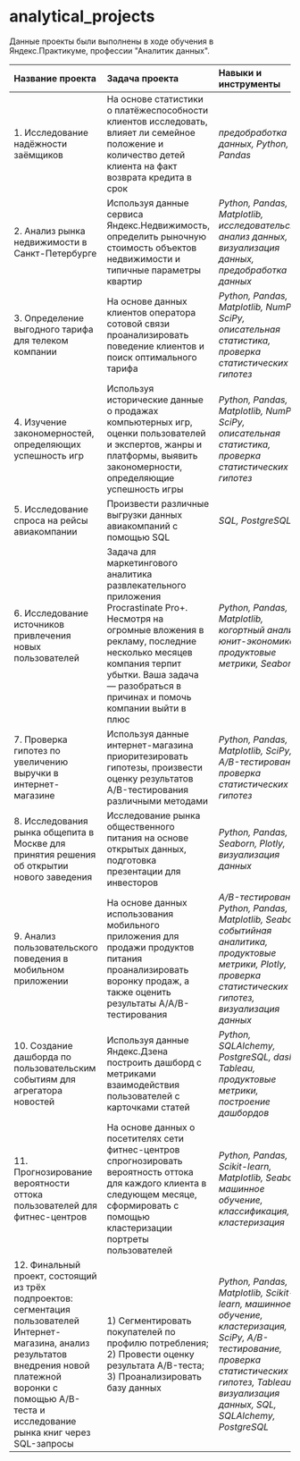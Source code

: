 # analytical_projects

Данные проекты были выполнены в ходе обучения в Яндекс.Практикуме, профессии "Аналитик данных".

| Название проекта | Задача проекта | Навыки и инструменты | 
| :---------------------- | :---------------------- | :---------------------- |
| 1. Исследование надёжности заёмщиков | На основе статистики о платёжеспособности клиентов исследовать, влияет ли семейное положение и количество детей клиента на факт возврата кредита в срок | *предобработка данных, Python, Pandas* |
| 2. Анализ рынка недвижимости в Санкт-Петербурге | Используя данные сервиса Яндекс.Недвижимость, определить рыночную стоимость объектов недвижимости и типичные параметры квартир | *Python, Pandas, Matplotlib, исследовательский анализ данных, визуализация данных, предобработка данных* |
| 3. Определение выгодного тарифа для телеком компании | На основе данных клиентов оператора сотовой связи проанализировать поведение клиентов и поиск оптимального тарифа | *Python, Pandas, Matplotlib, NumPy, SciPy, описательная статистика, проверка статистических гипотез* |
| 4. Изучение закономерностей, определяющих успешность игр | Используя исторические данные о продажах компьютерных игр, оценки пользователей и экспертов, жанры и платформы, выявить закономерности, определяющие успешность игры  | *Python, Pandas, Matplotlib, NumPy, SciPy, описательная статистика, проверка статистических гипотез* |
| 5. Исследование спроса на рейсы авиакомпании | Произвести различные выгрузки данных авиакомпаний с помощью SQL | *SQL, PostgreSQL* |
| 6. Исследование источников привлечения новых пользователей | Задача для маркетингового аналитика развлекательного приложения Procrastinate Pro+. Несмотря на огромные вложения в рекламу, последние несколько месяцев компания терпит убытки. Ваша задача — разобраться в причинах и помочь компании выйти в плюс | *Python, Pandas, Matplotlib, когортный анализ, юнит-экономика, продуктовые метрики, Seaborn* |
| 7. Проверка гипотез по увеличению выручки в интернет-магазине | Используя данные интернет-магазина приоритезировать гипотезы, произвести оценку результатов A/B-тестирования различными методами | *Python, Pandas, Matplotlib, SciPy, A/B-тестирование, проверка статистических гипотез* |
| 8. Исследования рынка общепита в Москве для принятия решения об открытии нового заведения | Исследование рынка общественного питания на основе открытых данных, подготовка презентации для инвесторов | *Python, Pandas, Seaborn, Plotly, визуализация данных* |
| 9. Анализ пользовательского поведения в мобильном приложении | На основе данных использования мобильного приложения для продажи продуктов питания проанализировать воронку продаж, а также оценить результаты A/A/B-тестирования | *A/B-тестирование, Python, Pandas, Matplotlib, Seaborn, событийная аналитика, продуктовые метрики, Plotly, проверка статистических гипотез, визуализация данных* |
| 10. Создание дашборда по пользовательским событиям для агрегатора новостей | Используя данные Яндекс.Дзена построить дашборд с метриками взаимодействия пользователей с карточками статей | *Python, SQLAlchemy, PostgreSQL, dash, Tableau, продуктовые метрики, построение дашбордов* |
| 11. Прогнозирование вероятности оттока пользователей для фитнес-центров | На основе данных о посетителях сети фитнес-центров спрогнозировать вероятность оттока для каждого клиента в следующем месяце, сформировать с помощью кластеризации портреты пользователей | *Python, Pandas, Scikit-learn, Matplotlib, Seaborn, машинное обучение, классификация, кластеризация* |
| 12. Финальный проект, состоящий из трёх подпроектов: сегментация пользователей Интернет-магазина, анализ результатов внедрения новой платежной воронки с помощью A/B-теста и исследование рынка книг через SQL-запросы | 1) Сегментировать покупателей по профилю потребления; 2) Провести оценку результата A/B-теста; 3) Проанализировать базу данных | *Python, Pandas, Matplotlib, Scikit-learn, машинное обучение, кластеризация, SciPy, A/B-тестирование, проверка статистических гипотез, Tableau, визуализация данных, SQL, SQLAlchemy, PostgreSQL* |
